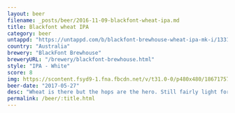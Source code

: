 ```yaml
---
layout: beer
filename: _posts/beer/2016-11-09-blackfont-wheat-ipa.md
title: Blackfont wheat IPA
category: beer
untappd: "https://untappd.com/b/blackfont-brewhouse-wheat-ipa-mk-i/1331486"
country: "Australia"
brewery: "BlackFont Brewhouse"
breweryURL: "/brewery/blackfont-brewhouse.html"
style: "IPA - White"
score: 8
img: https://scontent.fsyd9-1.fna.fbcdn.net/v/t31.0-0/p480x480/18671757_10155251934168745_7216272365991672044_o.jpg?_nc_cat=106&_nc_sid=e007fa&_nc_ohc=rtEuPZ0goBoAX8OGdmA&_nc_ht=scontent.fsyd9-1.fna&tp=6&oh=c601a857cc551a7fe67d7b4c984171ad&oe=5F940AB3
beer-date: "2017-05-27"
desc: "Wheat is there but the hops are the hero. Still fairly light for an IPA and somehow the bitterness barely comes through"
permalink: /beer/:title.html
---
```

